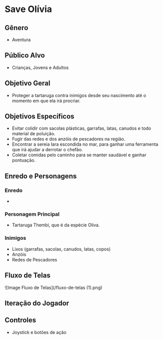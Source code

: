 # Save Olívia

## Gênero
- Aventura

## Público Alvo
- Crianças, Jovens e Adultos

## Objetivo Geral
- Proteger a tartaruga contra inimigos desde seu nascimento até o momento em que ela irá procriar.

## Objetivos Específicos
- Evitar colidir com sacolas plásticas, garrafas, latas, canudos e todo material de poluição.
- Fugir das redes e dos anzóis de pescadores na região.
- Encontrar a sereia Iara escondida no mar, para ganhar uma ferramenta que irá ajudar a derrotar o chefão.
- Coletar comidas pelo caminho para se manter saudável e ganhar pontuação.

## Enredo e Personagens

### Enredo
-

### Personagem Principal
- Tartaruga Thembi, que é da espécie Oliva.

### Inimigos
- Lixos (garrafas, sacolas, canudos, latas, copos)
- Anzóis
- Redes de Pescadores

## Fluxo de Telas
![Image Fluxo de Telas](/fluxo-de-telas (1).png)

## Iteração do Jogador

## Controles
- Joystick e botões de ação
